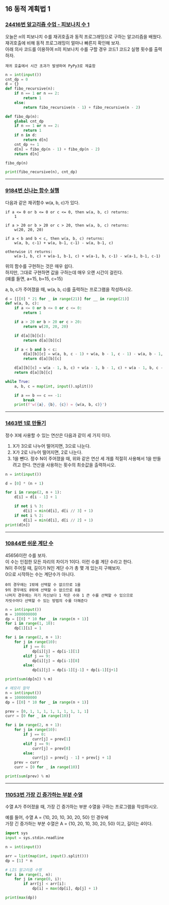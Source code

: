 ## 16 동적 계획법 1

### [24416번 알고리즘 수업 - 피보나치 수 1](https://www.acmicpc.net/problem/24416)

오늘은 n의 피보나치 수를 재귀호출과 동적 프로그래밍으로 구하는 알고리즘을 배웠다.  
재귀호출에 비해 동적 프로그래밍이 얼마나 빠른지 확인해 보자.  
아래 의사 코드를 이용하여 n의 피보나치 수를 구할 경우 코드1 코드2 실행 횟수를 출력하자.

```text
재귀 호출에서 시간 초과가 발생하여 PyPy3로 제출함
```

```python
n = int(input())
cnt_dp = 0
d = {}
def fibo_recursive(n):
    if n == 1 or n == 2:
        return 1
    else:
        return fibo_recursive(n - 1) + fibo_recursive(n - 2)

def fibo_dp(n):
    global cnt_dp
    if n == 1 or n == 2:
        return 1
    if n in d:
        return d[n]
    cnt_dp += 1
    d[n] = fibo_dp(n - 1) + fibo_dp(n - 2)
    return d[n]

fibo_dp(n)

print(fibo_recursive(n), cnt_dp)
```

---

### [9184번 신나는 함수 실행](https://www.acmicpc.net/problem/9184)

다음과 같은 재귀함수 w(a, b, c)가 있다.

```text
if a <= 0 or b <= 0 or c <= 0, then w(a, b, c) returns:
    1

if a > 20 or b > 20 or c > 20, then w(a, b, c) returns:
    w(20, 20, 20)

if a < b and b < c, then w(a, b, c) returns:
    w(a, b, c-1) + w(a, b-1, c-1) - w(a, b-1, c)

otherwise it returns:
    w(a-1, b, c) + w(a-1, b-1, c) + w(a-1, b, c-1) - w(a-1, b-1, c-1)
```

위의 함수를 구현하는 것은 매우 쉽다.  
하지만, 그대로 구현하면 값을 구하는데 매우 오랜 시간이 걸린다.  
(예를 들면, a=15, b=15, c=15)

a, b, c가 주어졌을 때, w(a, b, c)를 출력하는 프로그램을 작성하시오.

```python
d = [[[0] * 21 for _ in range(21)] for __ in range(21)]
def w(a, b, c):
    if a <= 0 or b <= 0 or c <= 0:
        return 1

    if a > 20 or b > 20 or c > 20:
        return w(20, 20, 20)

    if d[a][b][c]:
        return d[a][b][c]

    if a < b and b < c:
        d[a][b][c] = w(a, b, c - 1) + w(a, b - 1, c - 1) - w(a, b - 1, c)
        return d[a][b][c]

    d[a][b][c] = w(a - 1, b, c) + w(a - 1, b - 1, c) + w(a - 1, b, c - 1) - w(a - 1, b - 1, c - 1)
    return d[a][b][c]

while True:
    a, b, c = map(int, input().split())

    if a == b == c == -1:
        break
    print(f'w({a}, {b}, {c}) = {w(a, b, c)}')
```

---

### [1463번 1로 만들기](https://www.acmicpc.net/problem/1463)

정수 X에 사용할 수 있는 연산은 다음과 같이 세 가지 이다.

1. X가 3으로 나누어 떨어지면, 3으로 나눈다.
2. X가 2로 나누어 떨어지면, 2로 나눈다.
3. 1을 뺀다.
   정수 N이 주어졌을 때, 위와 같은 연산 세 개를 적절히 사용해서 1을 만들려고 한다. 연산을 사용하는 횟수의 최솟값을 출력하시오.

```python
n = int(input())

d = [0] * (n + 1)

for i in range(2, n + 1):
    d[i] = d[i - 1] + 1

    if not i % 3:
        d[i] = min(d[i], d[i // 3] + 1)
    if not i % 2:
        d[i] = min(d[i], d[i // 2] + 1)
print(d[n])
```

---

### [10844번 쉬운 계단 수](https://www.acmicpc.net/problem/10844)

45656이란 수를 보자.  
이 수는 인접한 모든 자리의 차이가 1이다. 이런 수를 계단 수라고 한다.  
N이 주어질 때, 길이가 N인 계단 수가 총 몇 개 있는지 구해보자.  
0으로 시작하는 수는 계단수가 아니다.

```text
0의 경우에는 1밖에 선택할 수 없으므로 1을
9의 경우에도 8밖에 선택할 수 없으므로 8을
나머지 경우에는 자기 자신보다 1 작은 수와 1 큰 수를 선택할 수 있으므로
자릿수마다 선택할 수 있는 방법의 수를 더해준다
```

```python
n = int(input())
m = 1000000000
dp = [[0] * 10 for _ in range(n + 1)]
for i in range(1, 10):
    dp[1][i] = 1

for i in range(2, n + 1):
    for j in range(10):
        if j == 0:
            dp[i][j] = dp[i-1][1]
        elif j == 9:
            dp[i][j] = dp[i-1][8]
        else:
            dp[i][j] = dp[i-1][j-1] + dp[i-1][j+1]

print(sum(dp[n]) % m)
```

```python
# 메모리 절약
n = int(input())
m = 1000000000
dp = [[0] * 10 for _ in range(n + 1)]

prev = [0, 1, 1, 1, 1, 1, 1, 1, 1, 1]
curr = [0 for _ in range(10)]

for i in range(2, n + 1):
    for j in range(10):
        if j == 0:
            curr[j] = prev[1]
        elif j == 9:
            curr[j] = prev[8]
        else:
            curr[j] = prev[j - 1] + prev[j + 1]
    prev = curr
    curr = [0 for _ in range(10)]

print(sum(prev) % m)
```

---

### [11053번 가장 긴 증가하는 부분 수열](https://www.acmicpc.net/problem/11053)

수열 A가 주어졌을 때, 가장 긴 증가하는 부분 수열을 구하는 프로그램을 작성하시오.

예를 들어, 수열 A = {10, 20, 10, 30, 20, 50} 인 경우에  
가장 긴 증가하는 부분 수열은 A = {10, 20, 10, 30, 20, 50} 이고, 길이는 4이다.

```python
import sys
input = sys.stdin.readline

n = int(input())

arr = list(map(int, input().split()))
dp = [1] * n

# LIS 알고리즘 수행
for i in range(1, n):
    for j in range(0, i):
        if arr[j] < arr[i]:
            dp[i] = max(dp[i], dp[j] + 1)

print(max(dp))
```
